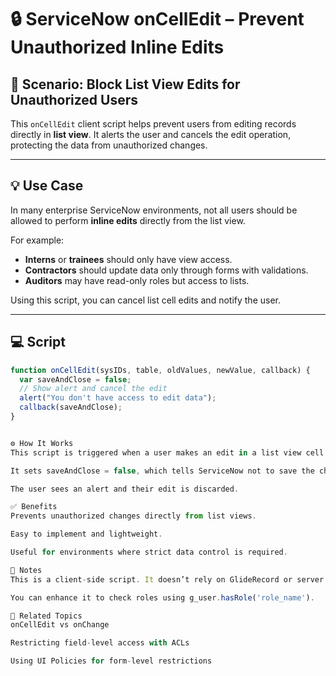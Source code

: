 # 🔒 ServiceNow onCellEdit – Prevent Unauthorized Inline Edits

## 📘 Scenario: Block List View Edits for Unauthorized Users

This `onCellEdit` client script helps prevent users from editing records directly in **list view**. It alerts the user and cancels the edit operation, protecting the data from unauthorized changes.

---

## 💡 Use Case

In many enterprise ServiceNow environments, not all users should be allowed to perform **inline edits** directly from the list view.

For example:
- **Interns** or **trainees** should only have view access.
- **Contractors** should update data only through forms with validations.
- **Auditors** may have read-only roles but access to lists.

Using this script, you can cancel list cell edits and notify the user.

---

## 💻 Script

```javascript
function onCellEdit(sysIDs, table, oldValues, newValue, callback) {
  var saveAndClose = false;
  // Show alert and cancel the edit
  alert("You don't have access to edit data");
  callback(saveAndClose);
}


⚙️ How It Works
This script is triggered when a user makes an edit in a list view cell.

It sets saveAndClose = false, which tells ServiceNow not to save the changes.

The user sees an alert and their edit is discarded.

✅ Benefits
Prevents unauthorized changes directly from list views.

Easy to implement and lightweight.

Useful for environments where strict data control is required.

📌 Notes
This is a client-side script. It doesn’t rely on GlideRecord or server calls.

You can enhance it to check roles using g_user.hasRole('role_name').

🔗 Related Topics
onCellEdit vs onChange

Restricting field-level access with ACLs

Using UI Policies for form-level restrictions

